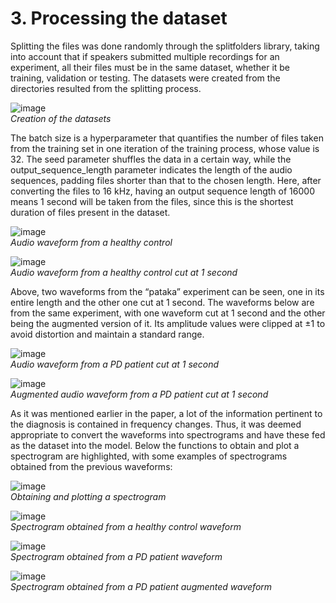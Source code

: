 # 3. Processing the dataset

Splitting the files was done randomly through the splitfolders library, taking into account that if speakers submitted multiple recordings for an experiment, all their files must be in the same dataset, whether it be training, validation or testing. The datasets were created from the directories resulted from the splitting process.

![image](https://github.com/user-attachments/assets/208c5bec-0882-4c48-a2ee-8883e06129e1)\
*Creation of the datasets*

The batch size is a hyperparameter that quantifies the number of files taken from the training set in one iteration of the training process, whose value is 32. The seed parameter shuffles the data in a certain way, while the output_sequence_length parameter indicates the length of the audio sequences, padding files shorter than that to the chosen length. Here, after converting the files to 16 kHz, having an output sequence length of 16000 means 1 second will be taken from the files, since this is the shortest duration of files present in the dataset.

![image](https://github.com/user-attachments/assets/e63dd49c-54e9-4b8f-bb21-c7af21be69ab)\
*Audio waveform from a healthy control*

![image](https://github.com/user-attachments/assets/9773a54b-d4a1-4682-83a4-2898d216879a)\
*Audio waveform from a healthy control cut at 1 second*

Above, two waveforms from the “pataka” experiment can be seen, one in its entire length and the other one cut at 1 second. The waveforms below are from the same experiment, with one waveform cut at 1 second and the other being the augmented version of it. Its amplitude values were clipped at ±1 to avoid distortion and maintain a standard range.

![image](https://github.com/user-attachments/assets/5d57fcb4-b382-445f-9674-09288914f588)\
*Audio waveform from a PD patient cut at 1 second*

![image](https://github.com/user-attachments/assets/133e8542-7db6-46e2-b42f-f18446156e3c)\
*Augmented audio waveform from a PD patient cut at 1 second*

As it was mentioned earlier in the paper, a lot of the information pertinent to the diagnosis is contained in frequency changes. Thus, it was deemed appropriate to convert the waveforms into spectrograms and have these fed as the dataset into the model. Below the functions to obtain and plot a spectrogram are highlighted, with some examples of spectrograms obtained from the previous waveforms:

![image](https://github.com/user-attachments/assets/1346cd8f-9f74-4f5c-bb9c-33f2863e3eb7)\
*Obtaining and plotting a spectrogram*

![image](https://github.com/user-attachments/assets/0df29f5d-df5d-4aea-a8d1-0944129615f3)\
*Spectrogram obtained from a healthy control waveform*

![image](https://github.com/user-attachments/assets/faa834d9-0348-4421-be93-79e557d3f330)\
*Spectrogram obtained from a PD patient waveform*

![image](https://github.com/user-attachments/assets/79dfe619-6304-4d3f-8da0-87969122a20b)\
*Spectrogram obtained from a PD patient augmented waveform*
